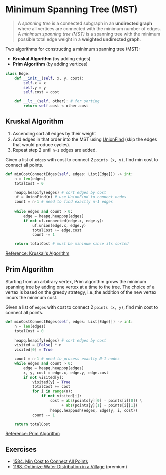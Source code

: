 # Minimum Spanning Tree (MST)

> A _spanning tree_ is a connected subgraph in an **undirected graph** where all vertices are connected with the minimum number of edges. A _minimum spanning tree (MST)_ is a spanning tree with the minimum possible total edge weight in a **weighted undirected graph**.

Two algorithms for constructing a minimum spanning tree (MST):
- **Kruskal Algorithm** (by adding edges)
- **Prim Algorithm** (by adding vertices)

```py
class Edge:
    def __init__(self, x, y, cost):
        self.x = x
        self.y = y
        self.cost = cost

    def __lt__(self, other): # for sorting
        return self.cost < other.cost
```

## Kruskal Algorithm

1. Ascending sort all edges by their weight
2. Add edges in that order into the MST using [UnionFind](<./5.2 Disjoint Set>) (skip the edges that would produce cycles).
3. Repeat step 2 until `n-1` edges are added.

Given a list of `edges` with cost to connect 2 `points (x, y)`, find min cost to connect all points.
```py
def minCostConnectEdges(self, edges: List[Edge]]) -> int:
    n = len(edges)
    totalCost = 0

    heapq.heapify(edges) # sort edges by cost
    uf = UnionFind(n) # use UnionFind to connect nodes
    count = n-1 # need to find exactly n-1 edges
    
    while edges and count > 0:
        edge = heapq.heappop(edges)
        if not uf.connected(edge.x, edge.y):
            uf.union(edge.x, edge.y)
            totalCost += edge.cost
            count -= 1

    return totalCost # must be mininum since its sorted
```

[Reference: Kruskal's Algorithm](https://www.programiz.com/dsa/kruskal-algorithm)

## Prim Algorithm

Starting from an arbitrary vertex, Prim algorithm grows the minimum spanning tree by adding one vertex at a time to the tree. The choice of a vertex is based on the greedy strategy, i.e.,the addition of the new vertex incurs the minimum cost.

Given a list of `edges` with cost to connect 2 `points (x, y)`, find min cost to connect all points.
```py
def minCostConnectEdges(self, edges: List[Edge]]) -> int:
    n = len(edges)
    totalCost = 0

    heapq.heapify(edges) # sort edges by cost
    visited = [False] * n
    visited[0] = True

    count = n-1 # need to process exactly N-1 nodes
    while edges and count > 0:
        edge = heapq.heappop(edges)
        x, y, cost = edge.x, edge.y, edge.cost
        if not visited[y]:
            visited[y] = True
            totalCost += cost
            for i in range(n):
                if not visited[i]:
                    cost = abs(points[y][0] - points[i][0]) \
                         + abs(points[y][1] - points[i][1])
                    heapq.heappush(edges, Edge(y, i, cost))
            count -= 1

    return totalCost
```

[Reference: Prim Algorithm](https://www.programiz.com/dsa/prim-algorithm)

## Exercises

- [1584. Min Cost to Connect All Points](https://leetcode.com/problems/min-cost-to-connect-all-points/)
- [1168. Optimize Water Distribution in a Village](https://leetcode.com/problems/optimize-water-distribution-in-a-village/) (premium)
